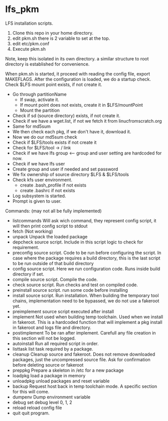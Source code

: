 # lfs_pkm
LFS installation scripts.

1. Clone this repo in your home directory.
2. edit pkm.sh there is 2 variable to set at the top.
3. edit etc/pkm.conf
4. Execute pkm.sh

Note, keep this isolated in its own directory. a similar structure to root directory is established for convenience.

When pkm.sh is started, it proceed with reading the config file, export MAKEFLAGS.
After the configuration is loaded, we do a startup check.
 Check $LFS mount point exists, if not create it.
- Go through partitionName
  - If swap, activate it.
  - If mount point does not exists, create it in $LFS/mountPoint
  - Mount the partition
- Check if sd (source directory) exists, if not create it.
- Check if we have a wget.list, if not we fetch it from linucfromscratch.org
- Same for md5sum
- We then check each pkg, if we don't have it, download it.
- Now we do our md5sum check
- Check if $LFS/tools exists if not create it
- Check for $LFS/tool -> / link
- Check if we have lfs group <-- group and user setting are hardcoded for now.
- Check if we have lfs user
- Create group and user if needed and set password
- We fix ownership of source directory $LFS & $LFS/tools
- Check kfs user environment.
  - create .bash_profile if not exists
  - create .bashrc if not exists
- Log subsystem is started.
- Prompt is given to user.

Commands: (may not all be fully implemented)
  - listcommands
    Will ask wich command, they represent config script, it will then print config script to stdout
  - fetch (Not working)
  - unpack
    Unpack the loaded package
  - depcheck
    source script. Include in this script logic to check for requirement.
  - preconfig
    source script. Code to be run before configuring the script.
    In case where the package requires a build directory, this is the last script to be run outside of that build directory
  - config
    source script. Here we run configuration code. Runs inside build directory if set.
  - compile
    source script. Compile the code.
  - check
    source script. Run checks and test on compiled code.
  - preinstall
    source script. run some code before installing
  - install
    source script. Run installation.
    When building the temporary tool chains, implementation need to be bypassed, we do not use a fakeroot yet.
  - preimplement
    source script executed after install
  - implement
    Not used when building temp toolchain. Used when we install in fakeroot.
    This is a hardcoded function that will implement a pkg install in fakeroot and logs file and directory.
  - postimplement
    To be ran after implement. Carefull any file creation in this section will not be logged.
  - autoinstall
    Run all required script in order.
  - listtask
    list task required by a package.
  - cleanup
    Cleanup source and fakeroot. Does not remove downloaded packages, just the uncompressed source file.
    Ask for confirmation before deleting source or fakeroot
  - preppkg
    Prepare a skeleton in /etc for a new package
  - loadpkg
    load a package in memory
  - unloadpkg
    unload packages and reset variable
  - backup
    Request host back in temp toolchain mode.
    A specific section for this will come.
  - dumpenv
    Dump environment variable
  - debug
    set debug level 0, 1, 2
  - reload
    reload config file
  - quit
    quit program.
